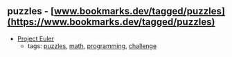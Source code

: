 puzzles - [www.bookmarks.dev/tagged/puzzles](https://www.bookmarks.dev/tagged/puzzles)
---
* [Project Euler](https://projecteuler.net/)
    * tags: [puzzles](../tags/puzzles.md), [math](../tags/math.md), [programming](../tags/programming.md), [challenge](../tags/challenge.md)
